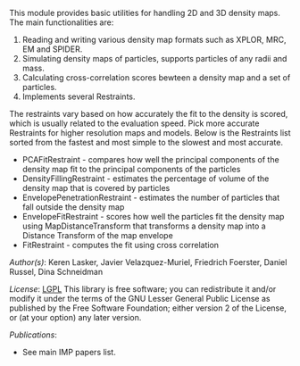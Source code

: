 This module provides basic utilities for handling 2D and 3D density maps. The main functionalities are:
1. Reading and writing various density map formats such as XPLOR, MRC, EM and SPIDER.
1. Simulating density maps of particles, supports particles of any radii and mass.
1. Calculating cross-correlation scores bewteen a density map and a set of particles.
1. Implements several Restraints.

The restraints vary based on how accurately the fit to the density is scored, which is usually related to the evaluation speed. Pick more accurate Restraints for higher resolution maps and models. Below is the Restraints list sorted from the fastest and most simple to the slowest and most accurate.

- PCAFitRestraint - compares how well the principal components of the density map fit to the principal components of the particles
- DensityFillingRestraint - estimates the percentage of volume of the density map that is covered by particles
- EnvelopePenetrationRestraint - estimates the number of particles that fall outside the density map
- EnvelopeFitRestraint - scores how well the particles fit the density map using MapDistanceTransform that transforms a density map into a Distance Transform of the map envelope
- FitRestraint - computes the fit using cross correlation

_Author(s)_: Keren Lasker, Javier Velazquez-Muriel, Friedrich Foerster, Daniel Russel, Dina Schneidman

_License_: [LGPL](http://www.gnu.org/licenses/old-licenses/lgpl-2.1.html)
This library is free software; you can redistribute it and/or
modify it under the terms of the GNU Lesser General Public
License as published by the Free Software Foundation; either
version 2 of the License, or (at your option) any later version.

_Publications_:
 - See main IMP papers list.
